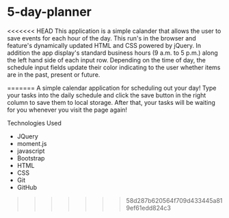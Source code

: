 # 5-day-planner
<<<<<<< HEAD
This application is a simple calander that allows the user to save events for each hour of the day. This run's in the browser and feature's dynamically updated HTML and CSS powered by jQuery. In addition the app display's standard business hours (9 a.m. to 5 p.m.) along the left hand side of each input row. Depending on the time of day, the schedule input fields update their color indicating to the user whether items are in the past, present or future.


=======
A simple calendar application for scheduling out your day! Type your tasks into the daily schedule and click the save button in the right column to save them to local storage. After that, your tasks will be waiting for you whenever you visit the page again! 

Technologies Used
- JQuery
- moment.js
- javascript
- Bootstrap
- HTML
- CSS
- Git
- GitHub
>>>>>>> 58d287b620564f709d433445a819ef61edd824c3
